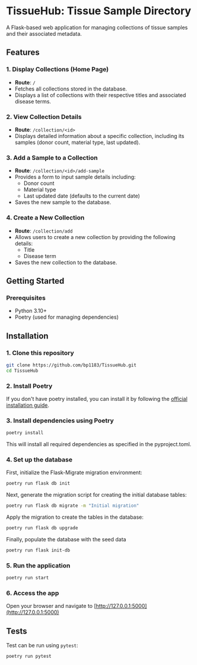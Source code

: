 # TissueHub: Tissue Sample Directory
A Flask-based web application for managing collections of tissue samples and their associated metadata.

## Features
### 1. Display Collections (Home Page)
- **Route**: `/`
- Fetches all collections stored in the database.
- Displays a list of collections with their respective titles and associated disease terms.

### 2. View Collection Details
- **Route**: `/collection/<id>`
- Displays detailed information about a specific collection, including its samples (donor count, material type, last updated).

### 3. Add a Sample to a Collection
- **Route**: `/collection/<id>/add-sample`
- Provides a form to input sample details including:
    - Donor count
    - Material type
    - Last updated date (defaults to the current date)
- Saves the new sample to the database.

### 4. Create a New Collection
- **Route**: `/collection/add`
- Allows users to create a new collection by providing the following details:
    - Title
    - Disease term
- Saves the new collection to the database.

## Getting Started
### Prerequisites
- Python 3.10+
- Poetry (used for managing dependencies)

## Installation
### 1. Clone this repository
```bash
git clone https://github.com/bp1183/TissueHub.git
cd TissueHub
```
### 2. Install Poetry
If you don't have poetry installed, you can install it by following the [official installation guide](https://python-poetry.org/docs/#installation).
### 3. Install dependencies using Poetry
```bash
poetry install
```
This will install all required dependencies as specified in the pyproject.toml.


### 4. Set up the database
First, initialize the Flask-Migrate migration environment:
```bash
poetry run flask db init
```
Next, generate the migration script for creating the initial database tables:
```bash
poetry run flask db migrate -m "Initial migration"
```
Apply the migration to create the tables in the database:
```bash
poetry run flask db upgrade
```
Finally, populate the database with the seed data
```bash
poetry run flask init-db
```
### 5. Run the application
```bash
poetry run start
```

### 6. Access the app
Open your browser and navigate to [http://127.0.0.1:5000](http://127.0.0.1:5000)

## Tests
Test can be run using `pytest`:
```bash
poetry run pytest
```